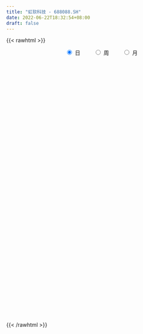 ```yaml
---
title: "虹软科技 - 688088.SH"
date: 2022-06-22T18:32:54+08:00
draft: false
---
```

{{< rawhtml >}}
    <div style="text-align: center">
        <label style="padding: 1rem;"><input style="margin-right: .5rem" type="radio" name="period" value="D" checked onclick="period_change(this)">日</label>
        <label style="padding: 1rem;"><input style="margin-right: .5rem" type="radio" name="period" value="W" onclick="period_change(this)">周</label>
        <label style="padding: 1rem;"><input style="margin-right: .5rem" type="radio" name="period" value="M" onclick="period_change(this)">月</label>
    </div>
    <div id="chart" style="height: 700px;"></div> 
    <script type="text/javascript">
        const D_v = [23830.86,19420.39,23098.88,18446.28,20359.81,17700.03,21626.68,20288.13,20056.2,12070.01,14754.86,11175.38,12552.7,11021.64,10928.5,25567.01,18460.53,55569.25,29430.66,26527.83,43667.29,29763.33,26930.62,40331.14,37119.37,23942.95,36244.65,25529.95,35844.1,48380.28,37292.24,27417.79,20591.87,27270.76,21631.38,59179.91,89916.15,55336.97,41653.37,31636.21,54086.98,32577.25,31715.4,50954.17,32505.05,27446.81,26135.9,28406.86,20149.96,22964.82,16704.75,14693.83,22615.36,32778.18,26488.69,74179.46,41764.34,28373.54,36900.99,53055.22,29963.39,31469.32,28502.5,27679.06,25522.28,27503.28,26326.81,17947.74,27887.45,21446.51,27165.35,23399.19,18947.42,26814.59,19984.25,16401.37,46132.1,41643.41,29497.34,31413.21,55129.15,46415.79,30227.81,27338.96,38741.81,37190.49,38199.73,40056.08,33534.11,27903.71,22446.5,22278.35,56446.94,24213.4,16495.57,13300.28,13652.64,22825.51,20444.23,15972.22,34028.98,26423.8,15378.01,22607.24,15421.64,15872.92,16007.12,37484.54,20689.94,18156.95,13244.7,13541.81,24504.73,13456.52,18721.56,15870.57,15911.17,19429.73,14057.13,20284.35,16296.99,12794.49,26520.12,15291.03,19649.97,12679.91,13539.56,19287.94,18861.66,31535.52,44004.74,63341.04,41995.94,25711.05,25318.29,20146.16,26333.0,30297.74,24796.33,21147.68,29543.15,12757.26,17882.94,18249.88,16501.58,20561.31,31223.1,32566.96,29018.22,28151.1,17906.73,20369.5,16097.6,20547.72,37768.99,23129.88,20695.65,22710.48,19534.5,20525.35,24920.01,26169.4,21045.01,14281.2,14764.39,16588.78,13538.32,14543.48,46337.65,22286.45,21077.52,14117.44,20364.77,18773.49,18223.04,20243.2,43587.94,27804.44,25516.9,24061.54,21286.13,33014.11,21702.2,33606.94,29270.36,20364.63,23951.68,29194.15,19587.19,19141.07,19716.63,18685.77,18072.48,14461.48,17666.3,16988.34,32281.76,20620.16,17294.46,12176.42,18499.83,16478.19,14350.98,12567.0,13769.33,39248.36,20591.94,18595.56,17024.48,15048.33,18813.3,23940.37,13482.87,15120.71,18933.11,37448.14,30784.87,18059.54,16292.47,16442.0,51086.34,35456.2,19345.07,22809.88,26013.09,13452.86,15883.44,17745.62,14709.56,16243.43,15716.59,16318.61,17060.6,9894.65,16208.46,16133.6,24844.9,25360.29,32611.33,82791.04,50233.13,37244.4,37605.29,54397.87,37696.62,32086.52,30687.17,32038.27,41162.94,39971.12,49200.39,46873.36,37663.31,34436.38,56406.04,52008.09,50373.51,39929.75,38173.8,34258.65,46739.83,134174.77,89916.7,81154.55,55022.76,46812.92,36731.86,48287.91,33592.97,58551.44,33577.44,39779.32,38161.05,28226.29,27847.73,30229.37,33016.4,25828.75,40292.47,53394.66,46316.75,36306.09,45904.77,58023.15,66925.79,57406.46,86965.23,51439.57,40888.63,41178.1,66165.51,27943.67,28350.99,24001.83,37390.38,31556.79,22200.73,27169.8,16746.39,17047.58,19941.38,24072.28,82560.63,26715.02,32936.93,20532.45,26657.18,18532.06,19813.06,16862.97,18415.67,20232.5,18380.73,26406.14,16707.52,21394.69,16857.79,17198.83,14846.36,18044.92,19242.11,13080.36,11354.66,14163.91,15815.95,13398.79,23926.3,15380.65,11419.59,16324.6,14149.75,25921.73,11867.52,17062.05,14489.15,16763.37,14876.89,28044.05,21275.14,23602.89,18356.37,17396.31,14773.11,28140.86,16853.19,26149.19,40958.44,21531.57,42497.9,24188.19,25924.03,56442.02,87935.68,52681.07,79025.76,35762.31,34165.44,37591.14,27654.57,52493.3,108894.49,93633.01,55091.37,51769.11,37380.66,61761.47,47207.0,43319.02,31321.27,37277.33,23832.56,35628.11,38245.44,50582.21,45530.78,37403.09,42566.51,25279.55,40781.03,28188.69,22760.33,34042.2,27438.31,18143.96,16268.3,23089.82,22294.63,24321.49,22736.29,115550.39,87008.89,45734.6,48874.95,30325.42,42832.39,28175.45,41842.35,31130.31,36291.63,43310.34,40866.42,29780.58,25262.35,17324.28,27502.72,23710.62,27566.24,16721.71,14243.61,16063.73,21207.84,17731.8,21474.87,15494.29,10438.61,18540.17,14519.49,12521.1,19286.47,20903.82,21497.13,33802.47,19586.01,24808.08,33148.9,24130.58,39778.08,21232.05,24084.04,28359.73,28373.14,22723.24,22766.57,16285.32,25004.94,24166.75,25109.95,17771.61,14163.42,14609.67,29214.1,14745.45,13142.17,14291.45,12079.8,11693.4,16687.04,13551.6,15637.35,30286.73,18982.9,21994.7,17371.61,10856.99,9232.84,12084.54,12350.86,8821.03,11421.94,15590.08,15593.52,20533.23,19568.23,20377.39,23128.57,28096.3,38053.21,25049.66,23383.61,28082.52,46651.83,25800.56,22479.64,19800.1,18318.91,22038.18,39426.82,23017.18,19797.12,27080.58,16729.31,18938.17,23081.2,23561.48,47522.96,51008.5,92469.55,108830.29,80409.76,59379.17,63777.56,77241.01,47789.67,48259.0,49547.15,55492.1,42217.31,37146.8,57117.65,55817.31]
const D_histogram = [0.0,-0.0363760684,0.0072697592,-0.0799222535,-0.3388181238,-0.5729279832,-0.5137190785,-0.344710574,-0.274500007,-0.3203231172,-0.4555251597,-0.4299386763,-0.4756039441,-0.4392824915,-0.3480089315,0.0251576123,0.3211790448,1.054204289,1.4012745778,1.5609910114,1.9161791735,1.8724823632,1.6074275517,1.8590573731,1.8567880055,1.8189018412,1.994572055,1.7038559826,1.4276501895,0.6599467551,-0.3311290308,-1.3182424793,-1.9858311539,-2.1187880712,-2.1984104463,-2.4396357293,-2.9522068411,-3.3970372361,-3.6266725692,-3.4535114868,-2.7929661975,-2.2585267053,-1.7245263604,-0.981291251,-0.582702423,-0.2212248613,-0.0310028147,-0.013542867,0.0683327772,-0.0193577462,-0.009576945,0.0116664951,0.0651195308,0.3291779213,0.4489946062,0.7691275364,0.7840178057,0.7645645405,0.5639566053,0.592163466,0.5503604067,0.58495252,0.615779622,0.6450564538,0.6039862818,0.4698225524,0.3190097401,0.2434361009,-0.0094012872,-0.2062680081,-0.497662054,-0.733615164,-0.6795470907,-0.4475375775,-0.1789577743,0.0414361647,0.4714218771,0.8776962377,1.1347680267,1.2503512088,1.5006395045,1.4142135803,1.2233481625,0.8612820511,0.9226599232,1.0054457601,1.0369442357,0.9193249142,0.8399472456,0.5570418135,0.3005287418,0.047792698,-0.5512822198,-0.8089171036,-1.025456765,-1.1163963007,-1.1934143774,-0.9569208156,-0.6681576937,-0.4444869139,-0.0987428238,-0.0747382457,0.0381649469,0.2594947621,0.3240775474,0.3698912962,0.317733324,0.4914435609,0.5412266834,0.4265284497,0.3509849921,0.3273938489,0.2538929368,0.1855690996,-0.0665277866,-0.300465886,-0.4883761597,-0.5158580243,-0.5135603938,-0.4047554676,-0.424789861,-0.364653843,-0.1315072528,0.0883904326,0.2467736201,0.2830688898,0.3187897152,0.3885656041,0.417069086,0.4389570439,0.526664605,0.6434467013,0.6528010193,0.4205357604,0.2573672116,0.2858729755,0.3200515153,0.4299311501,0.2435615277,0.1602446553,-0.1818629872,-0.3863914228,-0.540948742,-0.4972204222,-0.4312014591,-0.338372941,-0.3349439793,-0.2644353598,-0.3840814001,-0.6087453119,-0.6627058605,-0.7852995182,-0.8278228656,-0.7566933466,-0.4478538498,-0.3191743775,-0.2800777205,-0.1957945554,-0.1771442759,-0.1414930976,-0.2077752227,-0.3773949986,-0.483332049,-0.4769668002,-0.5456016691,-0.6110931278,-0.529389522,-0.4312554905,-0.7366940177,-0.8415186954,-0.91465951,-0.7680169387,-0.5942161476,-0.4609274741,-0.3053608391,-0.0973411723,0.2024334177,0.2633826057,0.3374094018,0.265011848,0.2431520394,0.4922381076,0.6665866225,0.8057683461,0.9322826839,0.9368012528,0.8720558564,0.5681070362,0.2373588412,0.062325795,-0.1132882194,-0.2447024747,-0.3818098033,-0.3893452044,-0.4439348744,-0.3939557163,-0.1416725974,0.0630498379,0.2270865665,0.3220440913,0.331616207,0.2921563857,0.2080507225,0.1560562228,0.1827178763,0.2364439315,0.2629348124,0.2384584043,0.1521438071,0.1339946571,0.0143501993,-0.1792628904,-0.234457769,-0.1930852446,-0.1241855338,0.0696816263,0.106277954,0.1046806124,0.13514891,0.1538157968,-0.039821686,-0.2784283263,-0.4242261626,-0.5198359704,-0.5171652783,-0.5348185135,-0.5234990697,-0.457682444,-0.3537333395,-0.2241447236,-0.1115715558,0.0044731574,0.0763951888,0.1460737117,0.1561154378,0.1330011655,0.1117119134,0.1996416274,0.3126726306,0.5515850443,0.7471261014,0.8639624441,0.9578358357,1.0825428788,1.1135483818,0.9859337173,0.9337347965,0.8668718755,0.7757545389,0.5716115157,0.4917342798,0.323055981,0.2708363776,0.1622665878,0.251528222,0.2297906445,0.2175924183,0.1311065303,0.0380313817,-0.0888428544,-0.2000539537,0.2804734582,0.5833951417,0.8043745594,0.7812490783,0.631358446,0.5513839606,0.30948348,0.1522885924,0.2047740053,0.1180688636,0.0747568772,0.0326632076,-0.1207682891,-0.3088623723,-0.5279016063,-0.5487963674,-0.5210094057,-0.5114802602,-0.3295718318,-0.3630252704,-0.4420902398,-0.452055691,-0.3042009061,-0.1053282164,0.0515186732,-0.0649930519,-0.172362569,-0.2086301634,-0.3211238236,-0.5481558088,-0.6621579318,-0.6691118065,-0.697701421,-0.7291048609,-0.7423713617,-0.6812557335,-0.7123778677,-0.6761659795,-0.5827913592,-0.4546020918,-0.2745375494,-0.3477408049,-0.3682881715,-0.4394309864,-0.4660792885,-0.42728034,-0.3593693722,-0.2427672992,-0.198846768,-0.0919262354,0.0305789224,0.1467879535,0.2928293937,0.3458614435,0.3804247048,0.3496790282,0.3081698498,0.2173537272,0.1943484478,0.2018451738,0.2448376983,0.2549360436,0.2771298936,0.26490477,0.1839185191,0.2117173512,0.176210901,0.172685043,0.160277299,0.1215278619,0.0444097493,0.0033438784,-0.0742449836,-0.1507057175,-0.182540724,-0.207932834,-0.1853619857,-0.1456149642,-0.0955776155,-0.0561737514,-0.0151615076,0.0145326377,0.0278849596,0.0544817492,0.0942432583,0.2107946019,0.2731595728,0.3531910819,0.3397397015,0.3518651812,0.4481453854,0.6842773483,0.8109709548,0.9441820043,0.9440694314,0.923340388,0.812090315,0.7272183119,0.6750729345,0.8169425834,0.9409300392,0.8721192165,0.7810884579,0.6612534523,0.4464527118,0.2257679533,-0.059026488,-0.2540679133,-0.4305518454,-0.5730460501,-0.5405941858,-0.5993460358,-0.5410617215,-0.4437905862,-0.3867976727,-0.4439484635,-0.4505718515,-0.6073081843,-0.754719881,-0.8051527428,-0.6875758311,-0.5452331197,-0.4503845492,-0.3860591043,-0.3484625155,-0.3568754869,-0.2767237977,-0.1733504182,0.2994855881,0.3747090784,0.3484435858,0.2234115803,0.1822805059,0.0250844519,-0.0607439543,-0.2331344109,-0.3723543808,-0.331389057,-0.2580131525,-0.1650286392,-0.1995455454,-0.248534146,-0.2128377187,-0.3181778669,-0.3371910793,-0.4439207537,-0.4803218213,-0.4664484429,-0.413070031,-0.2921149793,-0.1989349138,-0.2150251112,-0.2344525681,-0.1854958936,-0.1321970457,-0.0793074942,-0.0260753985,0.0680363255,0.0741920193,0.1606584111,0.1087682366,0.1066482046,0.0264629913,-0.0666000064,-0.1480261763,-0.2615869199,-0.3344947263,-0.4277536847,-0.4896140268,-0.5140338644,-0.4953042344,-0.4110916954,-0.3709999467,-0.3942798848,-0.3256110946,-0.2053591038,-0.1026457034,-0.0084174879,0.0883354973,0.1935230295,0.2112499671,0.2046563737,0.2407724103,0.2303783776,0.2578610748,0.2432381028,0.2464704726,0.2531430796,0.1525551786,0.081561185,-0.0107442042,0.0026897443,-0.0229722678,0.0022872229,-0.0139799923,0.0314012981,0.0472399515,0.0608546639,0.0537159249,0.0268011765,-0.1107145167,-0.2303195189,-0.2380916446,-0.261611026,-0.1680886718,-0.126341698,-0.0493857632,0.003597211,0.0821647556,0.1826731288,0.2542341793,0.3033208091,0.341438142,0.3565020426,0.391890352,0.4334402362,0.4629225318,0.473306019,0.3833036405,0.3484594114,0.3122053793,0.2558349746,0.2256040157,0.2715395654,0.3226209446,0.5056171054,0.6699284482,0.6451858554,0.5700593571,0.4002599839,0.3258910037,0.2538649379,0.1609774157,0.1169526515,0.124102532,0.113530424,0.1125676179,0.1346524128,0.0695246438]
const D_fast = [0.0,-0.0454700855,-0.0000068181,-0.1071793942,-0.4507797955,-0.8281216507,-0.8973425156,-0.8145116545,-0.8129260893,-0.9388299787,-1.1879133112,-1.2698114969,-1.4343777507,-1.507876921,-1.5036055938,-1.1241496469,-0.7478334533,0.2487428632,0.9461317964,1.4960959829,2.3303289383,2.7547527189,2.8915547952,3.6079489599,4.0698765937,4.4867158897,5.1610291172,5.2962770406,5.3769837948,4.7742670491,3.7004090056,2.3837349373,1.2196884742,0.557034539,-0.0721904477,-0.9233246629,-2.1739474849,-3.468037189,-4.6043406644,-5.2945574538,-5.3322537138,-5.362445898,-5.2595771431,-4.7616648464,-4.5087516243,-4.2025802778,-4.0201089349,-4.006034704,-3.9070758654,-3.9996058254,-3.9922192604,-3.9680591966,-3.8983262782,-3.5519734073,-3.3199080709,-2.8074932566,-2.5965985359,-2.424910666,-2.4845294498,-2.3082817226,-2.2124946802,-2.031664437,-1.8468924295,-1.6563514842,-1.5464250857,-1.563133177,-1.6341935543,-1.6489081683,-1.9040958782,-2.1525296011,-2.5683391606,-2.9876960615,-3.1035147609,-2.9833896421,-2.7595492824,-2.5287963023,-1.9809551207,-1.3552567006,-0.8144929049,-0.3863219207,0.2391262512,0.5062537221,0.6212253449,0.4744797462,0.7665225992,1.1006698761,1.3914044106,1.5036163176,1.6342254605,1.4905804817,1.3091995955,1.0684117262,0.3315162534,-0.1283479062,-0.6012517589,-0.9712903698,-1.3466620408,-1.3493986829,-1.2276749844,-1.1151259331,-0.7940675489,-0.7887475323,-0.6663031029,-0.3800995973,-0.234497425,-0.0962108522,-0.0689354934,0.2276356337,0.412725427,0.4046593058,0.4168620962,0.4751194152,0.4650917373,0.4431601751,0.1744313422,-0.1346232287,-0.4446275424,-0.601073913,-0.727166381,-0.7195503217,-0.8457821803,-0.8768096231,-0.6765398461,-0.4345445525,-0.21446796,-0.1074054678,0.0080127864,0.1749300763,0.3077008297,0.4393280486,0.6587017609,0.9363455325,1.1089001054,0.9817687866,0.8829420407,0.9829160484,1.097107467,1.3144698894,1.1889906489,1.1457349403,0.758161551,0.4570352597,0.167240755,0.0866639692,0.0448825676,0.0531178505,-0.0271891826,-0.0227894031,-0.2384557934,-0.6153060332,-0.8349430469,-1.1538615842,-1.403340648,-1.5213844656,-1.3245084313,-1.2756225534,-1.3065453265,-1.2712108003,-1.2968465897,-1.2965686858,-1.4147946165,-1.6787631421,-1.9055332047,-2.018409656,-2.2234449422,-2.4417096828,-2.4923534576,-2.5020332987,-2.9916453303,-3.3068496818,-3.6086553739,-3.6540170373,-3.6287702831,-3.6107134781,-3.5314870529,-3.3478026792,-2.9974197348,-2.8706248953,-2.7122457488,-2.7183903406,-2.6794621394,-2.3073165442,-1.9663213738,-1.6256975636,-1.2661125549,-1.0273936728,-0.8741251051,-1.0360471662,-1.307455651,-1.4669072484,-1.6708433176,-1.8634331916,-2.0959929711,-2.2008646732,-2.3664380618,-2.4149478328,-2.1980828633,-1.9775979685,-1.7567895983,-1.5813210507,-1.4888448832,-1.455265608,-1.4873585906,-1.5003390346,-1.427997912,-1.315160874,-1.22293629,-1.187798097,-1.2360767424,-1.2207272282,-1.3367841361,-1.5752129485,-1.6890222693,-1.695921056,-1.6580677287,-1.446780162,-1.3836143458,-1.3590415343,-1.2947860092,-1.2376651732,-1.4412580775,-1.7494717994,-2.0013261763,-2.2268949768,-2.3535156042,-2.5048734678,-2.6244287914,-2.6730327768,-2.6575170071,-2.5839645721,-2.4992842932,-2.3821212907,-2.291100462,-2.1849035113,-2.1358329258,-2.1256969066,-2.1190581805,-1.9812180596,-1.7900188987,-1.4132102239,-1.0308876415,-0.6980606877,-0.3647283373,0.0306144255,0.340007024,0.4588757889,0.6401105672,0.789965615,0.8927869132,0.8315467689,0.874603103,0.7866887994,0.8021782904,0.7341751475,0.8863188373,0.9220289209,0.9642287993,0.9105195439,0.8269522407,0.677867291,0.5166427032,1.0672884797,1.5160589487,1.9381320061,2.1103187947,2.1182677738,2.1761392785,2.011609668,1.8924869284,1.9961658427,1.9389779169,1.9143551498,1.8804272822,1.6968037131,1.4314940369,1.0804794013,0.9223855483,0.8199201587,0.701579239,0.8010947096,0.6768849533,0.487297424,0.36431805,0.4361226084,0.608663244,0.7783898019,0.6456298138,0.4951696544,0.4067445192,0.2139699031,-0.1501010344,-0.4296426402,-0.6038744666,-0.8068894364,-1.0205690914,-1.2194284327,-1.3286267379,-1.537843339,-1.6706729456,-1.7229961651,-1.7084574207,-1.5970272657,-1.7571657224,-1.8697851319,-2.0507856933,-2.1939538176,-2.2619749541,-2.2839063294,-2.2279960812,-2.2337872419,-2.1498482682,-2.0196983798,-1.8667923603,-1.6475435717,-1.508046161,-1.3783767235,-1.3217026431,-1.2861693591,-1.3226470499,-1.2970652173,-1.2391071978,-1.1349052487,-1.0610728926,-0.9695965692,-0.9155955002,-0.9506021214,-0.8698739514,-0.8613276764,-0.8216822737,-0.7940206929,-0.8023881645,-0.8684038398,-0.9086337411,-1.004783849,-1.1189210122,-1.1963911998,-1.2737665182,-1.2975361664,-1.294192886,-1.2680499411,-1.2426895149,-1.205467648,-1.1721403432,-1.1518167814,-1.1115995546,-1.0482772309,-0.8790272368,-0.7483723727,-0.5800430931,-0.5085595482,-0.4084677731,-0.2001512226,0.2070500773,0.5364864226,0.9057429731,1.1416477581,1.3517538117,1.4435263174,1.5404588923,1.6570817485,2.0031870433,2.3624070088,2.5116259903,2.6158673462,2.6613457037,2.558158141,2.393915371,2.0943643076,1.835805904,1.5516840105,1.2659282933,1.1632316112,0.9546432522,0.8776621361,0.8639856248,0.8242791202,0.6561412136,0.5368748626,0.2283114838,-0.1077801832,-0.3595012307,-0.4138182767,-0.4077838452,-0.4255314121,-0.4577207432,-0.5072397833,-0.6048716264,-0.5939008866,-0.5338651117,0.0138422916,0.1827430515,0.2435884554,0.174409345,0.178848397,0.0279234561,-0.0730909388,-0.3037649981,-0.5360735631,-0.5779555037,-0.5690828873,-0.5173555338,-0.6017588263,-0.7128809634,-0.7303939658,-0.9152785807,-1.0185895629,-1.2362994257,-1.3927809487,-1.495519681,-1.5454087769,-1.4974824699,-1.4540361329,-1.5238826081,-1.6019232071,-1.5993405059,-1.5790909195,-1.5460282416,-1.4993149954,-1.3881941901,-1.3634904915,-1.2368594969,-1.2615576123,-1.2370155932,-1.3105850586,-1.4202980579,-1.5387307718,-1.7176882454,-1.8742197333,-2.074417113,-2.2586809618,-2.4116092655,-2.5167056941,-2.5352660789,-2.5879243169,-2.7097742262,-2.7225082096,-2.6535959947,-2.5765440202,-2.4844201767,-2.3655833172,-2.2120150277,-2.1414755982,-2.0969050982,-2.000595959,-1.9533953973,-1.8614474314,-1.8152608777,-1.7504108897,-1.6804525129,-1.7429016193,-1.7935053166,-1.8884967568,-1.8743903723,-1.9057954513,-1.8799641549,-1.8997263681,-1.8464947533,-1.8188461119,-1.7900177335,-1.7837274914,-1.8039419457,-1.969136268,-2.14632115,-2.2136161868,-2.3025383247,-2.2510381384,-2.2408765892,-2.1762670952,-2.1223848182,-2.0232760847,-1.8770994293,-1.741979834,-1.6170630019,-1.4935861335,-1.3893967223,-1.2560358249,-1.1061258816,-0.9609129531,-0.8322029611,-0.8263794294,-0.7741088057,-0.732311493,-0.7247231541,-0.698553109,-0.5847326679,-0.4529960526,-0.1435956155,0.1881978394,0.3247517104,0.3921400514,0.3224056741,0.3295094449,0.3209496136,0.2683064452,0.2535198439,0.2916953575,0.3095058555,0.3366849538,0.3924328519,0.3446862439]
const D_slow = [0.0,-0.0090940171,-0.0072765773,-0.0272571407,-0.1119616716,-0.2551936675,-0.3836234371,-0.4698010806,-0.5384260823,-0.6185068616,-0.7323881515,-0.8398728206,-0.9587738066,-1.0685944295,-1.1555966623,-1.1493072593,-1.0690124981,-0.8054614258,-0.4551427814,-0.0648950285,0.4141497649,0.8822703557,1.2841272436,1.7488915868,2.2130885882,2.6678140485,3.1664570623,3.5924210579,3.9493336053,4.1143202941,4.0315380364,3.7019774166,3.2055196281,2.6758226103,2.1262199987,1.5163110664,0.7782593561,-0.0709999529,-0.9776680952,-1.8410459669,-2.5392875163,-3.1039191926,-3.5350507827,-3.7803735955,-3.9260492012,-3.9813554165,-3.9891061202,-3.992491837,-3.9754086427,-3.9802480792,-3.9826423154,-3.9797256917,-3.963445809,-3.8811513286,-3.7689026771,-3.576620793,-3.3806163416,-3.1894752064,-3.0484860551,-2.9004451886,-2.7628550869,-2.6166169569,-2.4626720514,-2.301407938,-2.1504113675,-2.0329557294,-1.9532032944,-1.8923442692,-1.894694591,-1.946261593,-2.0706771065,-2.2540808975,-2.4239676702,-2.5358520646,-2.5805915081,-2.570232467,-2.4523769977,-2.2329529383,-1.9492609316,-1.6366731294,-1.2615132533,-0.9079598582,-0.6021228176,-0.3868023048,-0.156137324,0.095224116,0.3544601749,0.5842914035,0.7942782149,0.9335386682,1.0086708537,1.0206190282,0.8827984732,0.6805691973,0.4242050061,0.1451059309,-0.1532476634,-0.3924778673,-0.5595172908,-0.6706390192,-0.6953247252,-0.7140092866,-0.7044680499,-0.6395943593,-0.5585749725,-0.4661021484,-0.3866688174,-0.2638079272,-0.1285012564,-0.0218691439,0.0658771041,0.1477255663,0.2111988005,0.2575910754,0.2409591288,0.1658426573,0.0437486174,-0.0852158887,-0.2136059872,-0.3147948541,-0.4209923193,-0.5121557801,-0.5450325933,-0.5229349851,-0.4612415801,-0.3904743577,-0.3107769289,-0.2136355278,-0.1093682563,0.0003710047,0.1320371559,0.2928988312,0.4560990861,0.5612330262,0.6255748291,0.6970430729,0.7770559518,0.8845387393,0.9454291212,0.985490285,0.9400245382,0.8434266825,0.708189497,0.5838843915,0.4760840267,0.3914907914,0.3077547966,0.2416459567,0.1456256067,-0.0065607213,-0.1722371864,-0.368562066,-0.5755177824,-0.764691119,-0.8766545815,-0.9564481759,-1.026467606,-1.0754162448,-1.1197023138,-1.1550755882,-1.2070193939,-1.3013681435,-1.4222011558,-1.5414428558,-1.6778432731,-1.830616555,-1.9629639355,-2.0707778082,-2.2549513126,-2.4653309864,-2.6939958639,-2.8860000986,-3.0345541355,-3.149786004,-3.2261262138,-3.2504615069,-3.1998531525,-3.134007501,-3.0496551506,-2.9834021886,-2.9226141787,-2.7995546518,-2.6329079962,-2.4314659097,-2.1983952387,-1.9641949255,-1.7461809614,-1.6041542024,-1.5448144921,-1.5292330434,-1.5575550982,-1.6187307169,-1.7141831677,-1.8115194688,-1.9225031874,-2.0209921165,-2.0564102659,-2.0406478064,-1.9838761648,-1.903365142,-1.8204610902,-1.7474219938,-1.6954093131,-1.6563952574,-1.6107157884,-1.5516048055,-1.4858711024,-1.4262565013,-1.3882205495,-1.3547218853,-1.3511343354,-1.395950058,-1.4545645003,-1.5028358114,-1.5338821949,-1.5164617883,-1.4898922998,-1.4637221467,-1.4299349192,-1.39148097,-1.4014363915,-1.4710434731,-1.5771000137,-1.7070590063,-1.8363503259,-1.9700549543,-2.1009297217,-2.2153503327,-2.3037836676,-2.3598198485,-2.3877127375,-2.3865944481,-2.3674956509,-2.330977223,-2.2919483635,-2.2586980721,-2.2307700938,-2.180859687,-2.1026915293,-1.9647952682,-1.7780137429,-1.5620231319,-1.3225641729,-1.0519284532,-0.7735413578,-0.5270579285,-0.2936242293,-0.0769062605,0.1170323743,0.2599352532,0.3828688232,0.4636328184,0.5313419128,0.5719085597,0.6347906153,0.6922382764,0.746636381,0.7794130135,0.788920859,0.7667101454,0.716696657,0.7868150215,0.9326638069,1.1337574468,1.3290697164,1.4869093278,1.624755318,1.702126188,1.7401983361,1.7913918374,1.8209090533,1.8395982726,1.8477640745,1.8175720022,1.7403564092,1.6083810076,1.4711819157,1.3409295643,1.2130594993,1.1306665413,1.0399102237,0.9293876638,0.816373741,0.7403235145,0.7139914604,0.7268711287,0.7106228657,0.6675322235,0.6153746826,0.5350937267,0.3980547745,0.2325152916,0.0652373399,-0.1091880153,-0.2914642306,-0.477057071,-0.6473710044,-0.8254654713,-0.9945069661,-1.1402048059,-1.2538553289,-1.3224897163,-1.4094249175,-1.5014969604,-1.611354707,-1.7278745291,-1.8346946141,-1.9245369571,-1.9852287819,-2.0349404739,-2.0579220328,-2.0502773022,-2.0135803138,-1.9403729654,-1.8539076045,-1.7588014283,-1.6713816713,-1.5943392088,-1.540000777,-1.4914136651,-1.4409523716,-1.379742947,-1.3160089362,-1.2467264628,-1.1805002703,-1.1345206405,-1.0815913027,-1.0375385774,-0.9943673167,-0.9542979919,-0.9239160264,-0.9128135891,-0.9119776195,-0.9305388654,-0.9682152948,-1.0138504758,-1.0658336843,-1.1121741807,-1.1485779217,-1.1724723256,-1.1865157635,-1.1903061404,-1.1866729809,-1.179701741,-1.1660813037,-1.1425204892,-1.0898218387,-1.0215319455,-0.933234175,-0.8482992496,-0.7603329543,-0.648296608,-0.4772272709,-0.2744845322,-0.0384390312,0.1975783267,0.4284134237,0.6314360024,0.8132405804,0.982008814,1.1862444599,1.4214769697,1.6395067738,1.8347788883,2.0000922514,2.1117054293,2.1681474176,2.1533907956,2.0898738173,1.9822358559,1.8389743434,1.703825797,1.553989288,1.4187238576,1.3077762111,1.2110767929,1.100089677,0.9874467142,0.8356196681,0.6469396978,0.4456515121,0.2737575544,0.1374492744,0.0248531371,-0.0716616389,-0.1587772678,-0.2479961395,-0.3171770889,-0.3605146935,-0.2856432965,-0.1919660269,-0.1048551304,-0.0490022353,-0.0034321089,0.0028390041,-0.0123469845,-0.0706305872,-0.1637191824,-0.2465664466,-0.3110697348,-0.3523268946,-0.4022132809,-0.4643468174,-0.5175562471,-0.5971007138,-0.6813984836,-0.792378672,-0.9124591274,-1.0290712381,-1.1323387459,-1.2053674907,-1.2551012191,-1.3088574969,-1.367470639,-1.4138446124,-1.4468938738,-1.4667207473,-1.473239597,-1.4562305156,-1.4376825108,-1.397517908,-1.3703258488,-1.3436637977,-1.3370480499,-1.3536980515,-1.3907045956,-1.4561013255,-1.5397250071,-1.6466634283,-1.769066935,-1.8975754011,-2.0214014597,-2.1241743835,-2.2169243702,-2.3154943414,-2.396897115,-2.448236891,-2.4738983168,-2.4760026888,-2.4539188145,-2.4055380571,-2.3527255653,-2.3015614719,-2.2413683693,-2.1837737749,-2.1193085062,-2.0584989805,-1.9968813624,-1.9335955925,-1.8954567978,-1.8750665016,-1.8777525526,-1.8770801166,-1.8828231835,-1.8822513778,-1.8857463759,-1.8778960513,-1.8660860635,-1.8508723975,-1.8374434163,-1.8307431221,-1.8584217513,-1.916001631,-1.9755245422,-2.0409272987,-2.0829494666,-2.1145348912,-2.126881332,-2.1259820292,-2.1054408403,-2.0597725581,-1.9962140133,-1.920383811,-1.8350242755,-1.7458987649,-1.6479261769,-1.5395661178,-1.4238354849,-1.3055089801,-1.20968307,-1.1225682171,-1.0445168723,-0.9805581287,-0.9241571247,-0.8562722334,-0.7756169972,-0.6492127209,-0.4817306088,-0.320434145,-0.1779193057,-0.0778543097,0.0036184412,0.0670846757,0.1073290296,0.1365671925,0.1675928255,0.1959754315,0.2241173359,0.2577804391,0.2751616001]
const D_data = [['2020-06-01', 79.98, 81.5, 79.36, 83.48],['2020-06-02', 81.1, 80.93, 79.2, 82.39],['2020-06-03', 81.7, 81.94, 81.12, 84.5],['2020-06-04', 81.3, 80.15, 79.27, 82.88],['2020-06-05', 80.88, 76.88, 76.76, 80.88],['2020-06-08', 77.04, 75.46, 75.0, 78.96],['2020-06-09', 75.47, 78.18, 74.02, 78.88],['2020-06-10', 77.9, 79.77, 76.37, 80.66],['2020-06-11', 79.6, 78.86, 78.6, 82.45],['2020-06-12', 76.54, 77.15, 76.0, 78.35],['2020-06-15', 76.79, 75.13, 74.5, 78.18],['2020-06-16', 75.77, 76.38, 74.8, 77.0],['2020-06-17', 76.5, 74.94, 74.3, 77.19],['2020-06-18', 74.94, 75.43, 74.01, 75.6],['2020-06-19', 75.5, 75.99, 75.5, 76.81],['2020-06-22', 77.25, 80.49, 77.25, 82.4],['2020-06-23', 79.3, 81.32, 79.29, 81.47],['2020-06-24', 81.59, 90.01, 81.33, 93.19],['2020-06-29', 88.99, 89.0, 85.55, 89.98],['2020-06-30', 90.0, 89.18, 88.02, 91.43],['2020-07-01', 89.38, 94.45, 86.9, 95.0],['2020-07-02', 93.0, 91.91, 90.5, 94.48],['2020-07-03', 92.1, 89.85, 87.3, 92.88],['2020-07-06', 89.85, 97.9, 88.06, 100.0],['2020-07-07', 97.8, 97.17, 96.5, 104.5],['2020-07-08', 97.98, 98.44, 95.5, 99.29],['2020-07-09', 99.0, 103.44, 97.51, 108.44],['2020-07-10', 102.22, 99.25, 98.89, 105.0],['2020-07-13', 99.0, 99.69, 96.18, 101.89],['2020-07-14', 101.0, 92.11, 88.0, 101.53],['2020-07-15', 90.15, 85.25, 84.42, 92.0],['2020-07-16', 85.48, 79.82, 78.65, 87.45],['2020-07-17', 80.0, 78.5, 76.88, 82.15],['2020-07-20', 79.0, 81.8, 74.02, 82.18],['2020-07-21', 81.25, 80.5, 80.18, 84.17],['2020-07-22', 79.22, 76.0, 75.93, 80.0],['2020-07-23', 75.32, 68.55, 68.17, 76.74],['2020-07-24', 67.18, 64.3, 64.01, 70.29],['2020-07-27', 65.37, 62.27, 61.96, 65.96],['2020-07-28', 63.49, 64.12, 62.87, 64.8],['2020-07-29', 64.45, 69.67, 64.12, 69.97],['2020-07-30', 70.01, 68.9, 68.0, 70.22],['2020-07-31', 68.55, 69.72, 68.14, 70.3],['2020-08-03', 70.0, 74.2, 70.0, 75.0],['2020-08-04', 74.99, 71.8, 71.39, 75.0],['2020-08-05', 74.0, 72.51, 72.01, 74.94],['2020-08-06', 71.5, 71.19, 70.54, 73.28],['2020-08-07', 70.63, 69.0, 67.64, 71.79],['2020-08-10', 69.14, 69.53, 67.65, 70.3],['2020-08-11', 69.27, 66.84, 66.3, 69.98],['2020-08-12', 66.48, 67.27, 65.25, 67.48],['2020-08-13', 67.45, 66.93, 66.4, 67.97],['2020-08-14', 66.61, 67.0, 65.01, 67.27],['2020-08-17', 67.0, 70.1, 67.0, 70.7],['2020-08-18', 69.59, 69.1, 67.94, 69.85],['2020-08-19', 69.1, 72.77, 68.9, 75.0],['2020-08-20', 72.0, 69.98, 69.25, 74.4],['2020-08-21', 70.3, 69.69, 69.31, 72.8],['2020-08-24', 69.5, 66.91, 65.84, 69.5],['2020-08-25', 67.8, 69.35, 67.8, 72.48],['2020-08-26', 69.56, 68.49, 67.08, 69.89],['2020-08-27', 68.48, 69.5, 67.13, 70.45],['2020-08-28', 68.58, 69.75, 68.52, 70.99],['2020-08-31', 70.77, 70.06, 69.66, 71.85],['2020-09-01', 69.6, 69.33, 68.85, 71.38],['2020-09-02', 69.43, 67.82, 67.39, 69.94],['2020-09-03', 67.7, 66.87, 65.88, 67.78],['2020-09-04', 65.9, 67.15, 65.35, 67.5],['2020-09-07', 67.14, 63.86, 63.17, 67.62],['2020-09-08', 63.85, 62.98, 61.51, 64.29],['2020-09-09', 62.03, 59.9, 59.3, 62.3],['2020-09-10', 60.99, 58.36, 57.55, 61.68],['2020-09-11', 57.21, 60.6, 57.21, 60.89],['2020-09-14', 62.0, 62.8, 62.0, 64.99],['2020-09-15', 63.5, 64.0, 62.31, 64.5],['2020-09-16', 63.97, 64.3, 63.0, 64.59],['2020-09-17', 64.3, 68.54, 63.9, 69.67],['2020-09-18', 68.49, 70.72, 68.39, 71.98],['2020-09-21', 70.5, 71.16, 69.58, 71.96],['2020-09-22', 70.8, 71.1, 68.72, 71.59],['2020-09-23', 71.9, 74.68, 71.2, 74.8],['2020-09-24', 73.83, 71.92, 71.6, 75.59],['2020-09-25', 72.7, 70.81, 69.76, 72.7],['2020-09-28', 70.75, 67.93, 67.82, 70.98],['2020-09-29', 68.0, 73.1, 68.0, 73.61],['2020-09-30', 73.0, 74.53, 72.52, 75.05],['2020-10-09', 76.17, 75.05, 74.45, 76.99],['2020-10-12', 75.0, 73.8, 73.23, 75.66],['2020-10-13', 74.08, 74.55, 73.4, 75.6],['2020-10-14', 74.0, 71.7, 71.01, 74.48],['2020-10-15', 71.7, 71.05, 70.29, 72.6],['2020-10-16', 71.08, 70.0, 68.43, 71.38],['2020-10-19', 67.5, 63.28, 63.0, 67.5],['2020-10-20', 63.73, 64.8, 62.0, 65.17],['2020-10-21', 65.02, 63.37, 63.18, 65.02],['2020-10-22', 63.5, 63.29, 62.51, 64.18],['2020-10-23', 63.5, 62.08, 62.03, 63.9],['2020-10-26', 61.75, 65.54, 60.91, 65.58],['2020-10-27', 65.61, 66.9, 64.1, 67.87],['2020-10-28', 66.96, 66.94, 66.36, 67.67],['2020-10-29', 66.96, 69.7, 66.9, 71.68],['2020-10-30', 69.57, 66.5, 66.42, 70.98],['2020-11-02', 67.1, 67.87, 65.58, 67.95],['2020-11-03', 68.42, 70.16, 67.8, 70.39],['2020-11-04', 70.3, 69.12, 68.5, 70.69],['2020-11-05', 70.5, 69.39, 68.25, 70.96],['2020-11-06', 69.39, 68.36, 68.1, 70.6],['2020-11-09', 68.6, 71.8, 68.6, 72.89],['2020-11-10', 71.7, 71.24, 70.01, 72.5],['2020-11-11', 71.24, 69.38, 69.25, 71.69],['2020-11-12', 69.38, 69.67, 69.0, 71.38],['2020-11-13', 69.33, 70.34, 69.1, 70.4],['2020-11-16', 73.88, 69.71, 68.42, 73.88],['2020-11-17', 69.7, 69.6, 68.0, 70.02],['2020-11-18', 69.7, 66.51, 66.48, 70.5],['2020-11-19', 66.0, 65.3, 64.53, 66.48],['2020-11-20', 65.27, 64.43, 64.18, 66.44],['2020-11-23', 64.3, 65.45, 62.5, 65.49],['2020-11-24', 64.94, 65.32, 64.09, 66.25],['2020-11-25', 65.38, 66.55, 64.82, 67.01],['2020-11-26', 66.2, 64.79, 63.58, 66.88],['2020-11-27', 64.6, 65.52, 63.91, 65.88],['2020-11-30', 65.45, 68.21, 65.45, 69.35],['2020-12-01', 68.21, 69.18, 67.79, 69.32],['2020-12-02', 69.16, 69.5, 68.51, 69.91],['2020-12-03', 69.46, 68.65, 68.61, 69.97],['2020-12-04', 68.65, 69.03, 67.8, 69.58],['2020-12-07', 69.5, 69.99, 68.83, 70.38],['2020-12-08', 69.99, 70.04, 68.5, 70.22],['2020-12-09', 70.17, 70.43, 69.67, 71.8],['2020-12-10', 70.5, 71.95, 68.5, 72.29],['2020-12-11', 71.65, 73.37, 70.85, 73.37],['2020-12-14', 72.9, 72.94, 71.55, 74.55],['2020-12-15', 72.0, 69.81, 69.0, 73.11],['2020-12-16', 69.68, 69.96, 67.1, 70.68],['2020-12-17', 70.01, 72.31, 69.7, 72.52],['2020-12-18', 72.28, 72.9, 71.74, 74.8],['2020-12-21', 73.14, 74.66, 71.58, 74.74],['2020-12-22', 74.8, 71.14, 71.13, 74.8],['2020-12-23', 71.6, 72.0, 69.58, 72.15],['2020-12-24', 71.25, 67.73, 67.17, 71.95],['2020-12-25', 67.32, 67.87, 67.22, 69.0],['2020-12-28', 67.97, 67.26, 65.6, 68.8],['2020-12-29', 67.98, 69.12, 67.5, 70.56],['2020-12-30', 68.68, 69.4, 68.6, 70.24],['2020-12-31', 69.93, 69.92, 69.0, 71.2],['2021-01-04', 69.92, 68.84, 67.6, 69.92],['2021-01-05', 68.76, 69.68, 67.3, 70.5],['2021-01-06', 70.05, 66.93, 66.3, 70.05],['2021-01-07', 66.16, 64.29, 63.5, 67.18],['2021-01-08', 64.69, 65.15, 62.8, 65.89],['2021-01-11', 64.96, 63.19, 63.01, 66.0],['2021-01-12', 63.0, 63.03, 61.81, 64.18],['2021-01-13', 63.0, 63.8, 61.6, 63.98],['2021-01-14', 63.7, 67.21, 63.36, 69.06],['2021-01-15', 66.8, 65.7, 64.85, 67.99],['2021-01-18', 64.19, 64.65, 62.75, 65.69],['2021-01-19', 64.45, 65.21, 64.1, 67.11],['2021-01-20', 65.0, 64.36, 63.26, 65.78],['2021-01-21', 64.99, 64.43, 63.42, 66.33],['2021-01-22', 65.38, 62.76, 62.44, 65.93],['2021-01-25', 62.23, 60.41, 60.4, 62.73],['2021-01-26', 60.48, 59.92, 59.26, 62.21],['2021-01-27', 59.92, 60.46, 59.36, 60.68],['2021-01-28', 59.43, 58.71, 58.28, 60.45],['2021-01-29', 58.25, 57.67, 57.3, 59.36],['2021-02-01', 58.67, 58.83, 57.7, 59.8],['2021-02-02', 59.25, 58.85, 58.38, 59.79],['2021-02-03', 58.6, 52.45, 52.32, 58.88],['2021-02-04', 52.3, 52.88, 52.0, 53.86],['2021-02-05', 52.36, 51.72, 51.56, 53.88],['2021-02-08', 52.25, 53.6, 51.8, 53.94],['2021-02-09', 53.2, 53.84, 52.8, 54.88],['2021-02-10', 54.1, 53.3, 52.91, 54.42],['2021-02-18', 53.32, 53.6, 53.2, 54.75],['2021-02-19', 54.4, 54.62, 53.1, 54.75],['2021-02-22', 55.79, 56.73, 54.23, 59.2],['2021-02-23', 56.1, 54.45, 53.73, 57.5],['2021-02-24', 54.5, 54.78, 54.5, 56.0],['2021-02-25', 55.32, 52.76, 52.68, 55.39],['2021-02-26', 51.0, 52.92, 50.0, 53.5],['2021-03-01', 53.28, 56.82, 53.28, 57.14],['2021-03-02', 56.9, 57.11, 55.8, 57.66],['2021-03-03', 57.25, 57.75, 57.25, 59.87],['2021-03-04', 58.17, 58.68, 56.6, 58.96],['2021-03-05', 58.38, 57.96, 57.57, 59.58],['2021-03-08', 58.29, 57.39, 56.66, 58.4],['2021-03-09', 57.43, 53.73, 53.21, 58.5],['2021-03-10', 54.25, 51.77, 51.69, 54.73],['2021-03-11', 52.41, 52.25, 51.02, 52.41],['2021-03-12', 52.57, 51.05, 50.66, 52.79],['2021-03-15', 51.07, 50.4, 50.11, 51.85],['2021-03-16', 50.79, 49.11, 49.1, 50.99],['2021-03-17', 49.26, 49.78, 48.68, 49.95],['2021-03-18', 49.5, 48.42, 48.21, 49.88],['2021-03-19', 48.4, 49.1, 48.0, 49.1],['2021-03-22', 50.7, 51.95, 50.41, 52.41],['2021-03-23', 51.94, 52.27, 51.66, 52.49],['2021-03-24', 52.07, 52.59, 51.84, 52.77],['2021-03-25', 52.59, 52.37, 51.95, 53.21],['2021-03-26', 52.21, 51.58, 51.41, 53.15],['2021-03-29', 51.78, 50.88, 50.51, 52.19],['2021-03-30', 51.0, 49.94, 49.6, 51.45],['2021-03-31', 49.96, 49.88, 49.61, 50.8],['2021-04-01', 50.3, 50.7, 49.86, 51.14],['2021-04-02', 51.0, 51.2, 50.35, 52.16],['2021-04-06', 51.0, 51.06, 50.74, 52.0],['2021-04-07', 51.06, 50.42, 49.3, 51.06],['2021-04-08', 50.37, 49.3, 49.22, 50.37],['2021-04-09', 49.15, 49.79, 49.03, 49.84],['2021-04-12', 49.64, 48.01, 47.71, 49.64],['2021-04-13', 47.79, 45.97, 45.7, 48.2],['2021-04-14', 45.88, 46.66, 45.66, 46.9],['2021-04-15', 46.08, 47.45, 46.08, 47.8],['2021-04-16', 47.42, 47.75, 46.74, 47.88],['2021-04-19', 48.47, 49.79, 48.03, 49.9],['2021-04-20', 49.74, 48.3, 48.18, 49.89],['2021-04-21', 47.95, 47.79, 47.06, 48.29],['2021-04-22', 47.8, 48.16, 47.62, 48.74],['2021-04-23', 48.0, 48.06, 47.04, 48.3],['2021-04-26', 46.0, 44.77, 44.77, 46.48],['2021-04-27', 44.8, 42.7, 42.02, 44.89],['2021-04-28', 42.5, 42.32, 41.93, 43.0],['2021-04-29', 42.01, 41.68, 41.59, 42.75],['2021-04-30', 41.8, 41.99, 40.6, 42.19],['2021-05-06', 42.07, 41.0, 40.92, 42.37],['2021-05-07', 41.0, 40.63, 40.3, 41.49],['2021-05-10', 40.93, 40.82, 39.7, 41.28],['2021-05-11', 40.72, 41.11, 40.09, 41.37],['2021-05-12', 40.78, 41.5, 40.51, 41.79],['2021-05-13', 41.19, 41.47, 41.11, 42.29],['2021-05-14', 41.5, 41.75, 40.9, 41.93],['2021-05-17', 41.91, 41.4, 41.12, 42.19],['2021-05-18', 41.4, 41.51, 41.09, 41.65],['2021-05-19', 41.49, 40.77, 40.68, 41.49],['2021-05-20', 40.7, 40.11, 40.0, 41.15],['2021-05-21', 40.11, 39.79, 39.01, 40.56],['2021-05-24', 39.62, 41.15, 39.47, 41.39],['2021-05-25', 41.05, 41.91, 41.05, 42.05],['2021-05-26', 42.79, 44.5, 42.45, 45.48],['2021-05-27', 44.8, 45.39, 44.2, 45.8],['2021-05-28', 45.31, 45.66, 45.03, 46.48],['2021-05-31', 45.75, 46.47, 45.4, 46.99],['2021-06-01', 46.17, 48.1, 46.17, 49.45],['2021-06-02', 48.63, 48.1, 47.28, 48.95],['2021-06-03', 48.53, 46.6, 46.52, 48.53],['2021-06-04', 46.4, 47.77, 46.4, 48.09],['2021-06-07', 47.81, 47.96, 47.28, 48.95],['2021-06-08', 47.98, 47.89, 46.69, 49.15],['2021-06-09', 47.71, 46.24, 45.8, 48.5],['2021-06-10', 46.19, 47.5, 45.31, 47.75],['2021-06-11', 48.01, 46.1, 46.1, 48.87],['2021-06-15', 45.96, 47.27, 45.5, 47.98],['2021-06-16', 47.44, 46.38, 45.97, 48.19],['2021-06-17', 46.38, 49.06, 45.34, 49.88],['2021-06-18', 48.9, 48.14, 47.6, 49.59],['2021-06-21', 48.14, 48.45, 47.87, 49.69],['2021-06-22', 48.46, 47.5, 46.83, 48.89],['2021-06-23', 47.8, 47.11, 46.62, 47.8],['2021-06-24', 47.02, 46.18, 46.14, 47.98],['2021-06-25', 46.09, 45.72, 44.0, 46.73],['2021-06-28', 45.3, 54.28, 45.25, 54.86],['2021-06-29', 55.25, 54.65, 52.59, 55.25],['2021-06-30', 54.39, 55.75, 52.95, 57.36],['2021-07-01', 56.11, 54.04, 53.99, 56.99],['2021-07-02', 54.08, 52.75, 52.59, 54.98],['2021-07-05', 52.9, 53.7, 52.88, 54.95],['2021-07-06', 53.6, 51.38, 50.77, 54.0],['2021-07-07', 51.41, 51.79, 50.7, 52.59],['2021-07-08', 52.2, 54.53, 52.08, 56.3],['2021-07-09', 54.01, 53.08, 52.09, 54.46],['2021-07-12', 53.68, 53.61, 52.61, 54.38],['2021-07-13', 53.05, 53.7, 52.8, 55.74],['2021-07-14', 53.84, 52.0, 51.82, 53.88],['2021-07-15', 51.52, 50.72, 50.33, 52.46],['2021-07-16', 50.98, 49.13, 48.89, 51.48],['2021-07-19', 49.04, 50.75, 48.6, 51.35],['2021-07-20', 50.13, 51.15, 48.88, 51.59],['2021-07-21', 51.05, 50.79, 50.71, 51.9],['2021-07-22', 51.07, 53.3, 50.0, 53.99],['2021-07-23', 53.35, 50.88, 50.51, 53.41],['2021-07-26', 50.6, 49.82, 48.2, 51.98],['2021-07-27', 49.59, 50.21, 49.59, 52.8],['2021-07-28', 50.96, 52.37, 49.61, 53.98],['2021-07-29', 53.1, 53.89, 51.66, 54.85],['2021-07-30', 53.38, 54.41, 52.9, 55.87],['2021-08-02', 54.8, 51.19, 49.0, 54.8],['2021-08-03', 51.19, 50.7, 49.94, 52.51],['2021-08-04', 50.7, 51.14, 49.83, 51.88],['2021-08-05', 50.88, 49.65, 49.31, 50.88],['2021-08-06', 49.65, 47.01, 46.13, 50.08],['2021-08-09', 46.16, 47.06, 46.11, 47.6],['2021-08-10', 47.09, 47.56, 46.62, 48.28],['2021-08-11', 47.8, 46.64, 46.51, 47.8],['2021-08-12', 46.5, 45.84, 45.8, 47.45],['2021-08-13', 45.84, 45.3, 44.58, 45.99],['2021-08-16', 45.27, 45.71, 45.0, 46.39],['2021-08-17', 45.44, 43.97, 43.8, 46.0],['2021-08-18', 43.67, 44.14, 43.67, 44.4],['2021-08-19', 44.23, 44.55, 44.18, 45.29],['2021-08-20', 44.55, 45.0, 43.7, 45.0],['2021-08-23', 45.03, 46.01, 45.03, 46.26],['2021-08-24', 44.0, 42.68, 41.09, 44.03],['2021-08-25', 42.5, 42.59, 42.18, 43.16],['2021-08-26', 42.46, 41.16, 40.71, 42.46],['2021-08-27', 41.18, 40.85, 40.46, 41.18],['2021-08-30', 41.41, 41.09, 40.72, 42.33],['2021-08-31', 41.05, 41.16, 40.3, 41.39],['2021-09-01', 41.16, 41.75, 40.57, 41.98],['2021-09-02', 41.76, 40.81, 40.5, 41.79],['2021-09-03', 41.05, 41.6, 40.8, 41.7],['2021-09-06', 41.61, 42.1, 41.34, 42.79],['2021-09-07', 41.85, 42.45, 41.85, 42.87],['2021-09-08', 42.77, 43.43, 42.08, 43.44],['2021-09-09', 43.5, 42.79, 42.6, 43.5],['2021-09-10', 42.68, 42.83, 42.1, 43.5],['2021-09-13', 42.68, 42.07, 41.46, 42.7],['2021-09-14', 41.99, 41.77, 41.7, 43.28],['2021-09-15', 41.65, 40.78, 40.72, 41.65],['2021-09-16', 40.78, 41.27, 40.36, 41.27],['2021-09-17', 41.02, 41.56, 40.81, 42.8],['2021-09-22', 41.5, 42.12, 41.18, 42.75],['2021-09-23', 42.18, 41.86, 41.73, 42.62],['2021-09-24', 41.87, 42.13, 41.7, 42.47],['2021-09-27', 42.3, 41.77, 41.33, 42.59],['2021-09-28', 41.8, 40.67, 40.67, 42.09],['2021-09-29', 40.7, 41.89, 40.14, 42.56],['2021-09-30', 41.69, 41.08, 40.9, 42.24],['2021-10-08', 41.98, 41.37, 41.12, 42.09],['2021-10-11', 41.37, 41.21, 40.91, 42.17],['2021-10-12', 41.45, 40.72, 40.5, 41.45],['2021-10-13', 40.5, 39.86, 39.82, 40.87],['2021-10-14', 39.86, 39.88, 39.7, 40.15],['2021-10-15', 40.0, 38.94, 38.88, 40.06],['2021-10-18', 38.9, 38.31, 38.25, 39.21],['2021-10-19', 38.23, 38.3, 37.76, 38.58],['2021-10-20', 38.61, 37.92, 37.83, 38.73],['2021-10-21', 38.0, 38.2, 36.97, 38.5],['2021-10-22', 37.98, 38.29, 37.98, 39.18],['2021-10-25', 37.9, 38.4, 37.09, 38.83],['2021-10-26', 38.2, 38.28, 38.15, 39.37],['2021-10-27', 38.45, 38.32, 37.2, 38.77],['2021-10-28', 38.06, 38.2, 37.61, 38.69],['2021-10-29', 36.8, 37.96, 35.68, 38.69],['2021-11-01', 37.95, 38.1, 37.58, 38.45],['2021-11-02', 37.95, 38.34, 37.9, 39.25],['2021-11-03', 38.66, 39.69, 38.37, 40.48],['2021-11-04', 39.52, 39.54, 39.4, 40.1],['2021-11-05', 39.67, 40.26, 39.67, 41.2],['2021-11-08', 40.17, 39.42, 39.16, 40.39],['2021-11-09', 39.01, 39.9, 38.91, 40.2],['2021-11-10', 39.97, 41.47, 39.93, 41.79],['2021-11-11', 41.61, 44.5, 41.01, 45.07],['2021-11-12', 44.85, 44.66, 44.0, 45.36],['2021-11-15', 44.99, 46.13, 44.87, 48.79],['2021-11-16', 46.15, 45.59, 45.4, 46.72],['2021-11-17', 45.6, 46.07, 45.41, 46.59],['2021-11-18', 45.86, 45.35, 44.68, 46.38],['2021-11-19', 45.21, 45.87, 45.21, 46.58],['2021-11-22', 45.45, 46.6, 45.42, 47.4],['2021-11-23', 46.98, 50.03, 46.85, 51.0],['2021-11-24', 49.67, 51.42, 49.43, 52.8],['2021-11-25', 52.0, 50.1, 49.64, 52.29],['2021-11-26', 50.09, 50.3, 48.8, 50.39],['2021-11-29', 49.95, 50.22, 49.78, 51.27],['2021-11-30', 50.99, 48.86, 48.0, 51.47],['2021-12-01', 48.86, 48.18, 47.8, 49.69],['2021-12-02', 48.76, 46.38, 46.1, 48.76],['2021-12-03', 46.63, 46.38, 45.55, 47.47],['2021-12-06', 47.0, 45.62, 44.9, 47.0],['2021-12-07', 45.6, 45.05, 44.62, 46.45],['2021-12-08', 45.06, 46.75, 44.81, 47.08],['2021-12-09', 46.79, 45.31, 45.1, 46.79],['2021-12-10', 45.11, 46.53, 44.87, 47.16],['2021-12-13', 46.59, 47.24, 46.43, 47.8],['2021-12-14', 47.0, 47.0, 46.47, 48.35],['2021-12-15', 46.83, 45.4, 45.31, 47.35],['2021-12-16', 45.54, 45.65, 45.25, 46.31],['2021-12-17', 45.66, 43.03, 43.0, 45.74],['2021-12-20', 43.0, 41.88, 41.5, 43.49],['2021-12-21', 42.6, 42.01, 41.7, 42.9],['2021-12-22', 42.24, 43.75, 42.09, 44.23],['2021-12-23', 43.65, 44.3, 43.35, 44.99],['2021-12-24', 44.3, 43.96, 43.4, 44.75],['2021-12-27', 43.5, 43.67, 43.33, 44.44],['2021-12-28', 43.64, 43.3, 43.17, 44.79],['2021-12-29', 42.95, 42.49, 42.2, 43.27],['2021-12-30', 42.28, 43.5, 42.28, 44.3],['2021-12-31', 43.7, 44.06, 43.2, 44.35],['2022-01-04', 47.0, 50.26, 46.18, 50.85],['2022-01-05', 49.99, 47.0, 46.0, 50.19],['2022-01-06', 46.5, 46.13, 45.59, 47.42],['2022-01-07', 46.72, 44.7, 44.36, 47.45],['2022-01-10', 44.16, 45.46, 44.0, 46.2],['2022-01-11', 44.84, 43.55, 43.06, 45.45],['2022-01-12', 43.75, 43.77, 43.01, 44.42],['2022-01-13', 43.86, 41.86, 41.8, 44.11],['2022-01-14', 41.45, 41.17, 41.0, 42.19],['2022-01-17', 41.3, 42.85, 41.25, 43.35],['2022-01-18', 42.65, 43.29, 42.41, 44.47],['2022-01-19', 43.16, 43.77, 42.94, 45.17],['2022-01-20', 43.96, 42.13, 41.95, 43.96],['2022-01-21', 42.15, 41.48, 41.42, 42.8],['2022-01-24', 41.2, 42.25, 41.11, 42.74],['2022-01-25', 41.94, 40.0, 39.91, 42.22],['2022-01-26', 40.2, 40.39, 39.28, 40.8],['2022-01-27', 40.19, 38.53, 38.53, 40.38],['2022-01-28', 39.52, 38.53, 38.35, 39.79],['2022-02-07', 39.13, 38.58, 38.35, 39.29],['2022-02-08', 38.59, 38.75, 37.89, 38.83],['2022-02-09', 38.92, 39.62, 38.66, 39.86],['2022-02-10', 39.38, 39.48, 38.96, 39.7],['2022-02-11', 39.3, 37.97, 37.18, 39.48],['2022-02-14', 37.73, 37.46, 37.27, 38.45],['2022-02-15', 37.4, 38.03, 37.39, 38.46],['2022-02-16', 38.5, 38.03, 37.3, 38.59],['2022-02-17', 37.98, 38.02, 37.7, 38.3],['2022-02-18', 37.89, 38.06, 37.51, 38.29],['2022-02-21', 38.11, 38.78, 38.11, 39.23],['2022-02-22', 38.41, 37.8, 37.29, 38.69],['2022-02-23', 37.8, 38.95, 37.8, 39.15],['2022-02-24', 39.09, 37.22, 36.68, 39.09],['2022-02-25', 37.58, 37.59, 37.52, 38.9],['2022-02-28', 37.86, 36.25, 35.91, 37.86],['2022-03-01', 36.26, 35.41, 35.11, 36.42],['2022-03-02', 35.23, 34.8, 34.72, 35.4],['2022-03-03', 34.97, 33.5, 33.37, 35.17],['2022-03-04', 33.5, 33.05, 32.91, 33.82],['2022-03-07', 33.03, 31.81, 31.72, 33.05],['2022-03-08', 32.0, 31.17, 30.92, 32.22],['2022-03-09', 31.38, 30.74, 29.8, 31.49],['2022-03-10', 31.49, 30.58, 30.52, 31.67],['2022-03-11', 29.99, 31.02, 29.4, 31.06],['2022-03-14', 30.51, 30.18, 30.18, 30.96],['2022-03-15', 29.96, 28.8, 28.77, 30.6],['2022-03-16', 29.36, 29.45, 28.05, 29.65],['2022-03-17', 29.9, 30.05, 29.83, 30.8],['2022-03-18', 30.05, 29.96, 29.57, 30.13],['2022-03-21', 29.78, 29.99, 29.55, 30.22],['2022-03-22', 30.08, 30.22, 29.72, 30.56],['2022-03-23', 30.37, 30.64, 30.22, 31.79],['2022-03-24', 30.46, 29.7, 29.7, 30.46],['2022-03-25', 29.72, 29.26, 29.2, 30.13],['2022-03-28', 29.26, 29.73, 28.71, 29.97],['2022-03-29', 30.1, 29.09, 29.01, 30.1],['2022-03-30', 29.09, 29.5, 29.0, 29.65],['2022-03-31', 29.4, 28.91, 28.8, 30.05],['2022-04-01', 28.66, 29.01, 28.33, 29.11],['2022-04-06', 28.64, 29.0, 28.64, 29.55],['2022-04-07', 28.9, 27.29, 27.18, 29.02],['2022-04-08', 27.27, 27.02, 26.52, 27.47],['2022-04-11', 26.99, 26.07, 25.63, 26.99],['2022-04-12', 26.0, 26.91, 25.78, 27.07],['2022-04-13', 26.7, 26.11, 26.03, 27.1],['2022-04-14', 26.41, 26.47, 26.16, 26.59],['2022-04-15', 26.43, 25.7, 25.31, 26.43],['2022-04-18', 25.37, 26.29, 25.03, 26.36],['2022-04-19', 26.05, 25.85, 25.72, 26.49],['2022-04-20', 25.96, 25.68, 25.66, 26.46],['2022-04-21', 25.49, 25.22, 25.18, 26.1],['2022-04-22', 25.2, 24.65, 24.31, 25.2],['2022-04-25', 24.48, 22.52, 22.52, 24.48],['2022-04-26', 22.5, 21.64, 21.5, 23.07],['2022-04-27', 21.23, 22.23, 21.0, 22.58],['2022-04-28', 21.8, 21.46, 21.14, 22.2],['2022-04-29', 21.88, 22.65, 21.55, 22.71],['2022-05-05', 22.63, 21.95, 21.9, 23.0],['2022-05-06', 21.62, 22.34, 21.39, 22.62],['2022-05-09', 22.55, 22.07, 21.86, 22.83],['2022-05-10', 21.79, 22.48, 21.38, 22.8],['2022-05-11', 22.59, 23.05, 22.32, 23.98],['2022-05-12', 22.8, 23.04, 22.63, 23.3],['2022-05-13', 23.6, 23.03, 22.72, 23.6],['2022-05-16', 23.24, 23.12, 22.99, 23.75],['2022-05-17', 23.11, 23.0, 22.84, 23.3],['2022-05-18', 23.12, 23.45, 23.12, 23.6],['2022-05-19', 22.93, 23.84, 22.81, 24.28],['2022-05-20', 23.96, 24.03, 23.53, 24.19],['2022-05-23', 24.06, 24.08, 23.76, 24.27],['2022-05-24', 24.23, 22.77, 22.63, 24.26],['2022-05-25', 23.03, 23.25, 22.67, 23.41],['2022-05-26', 23.12, 23.15, 22.75, 23.42],['2022-05-27', 23.19, 22.73, 22.26, 23.61],['2022-05-30', 22.5, 22.88, 22.34, 22.93],['2022-05-31', 23.03, 23.95, 22.45, 24.23],['2022-06-01', 24.12, 24.4, 24.01, 24.89],['2022-06-02', 24.42, 26.92, 23.93, 27.73],['2022-06-06', 27.8, 28.02, 27.38, 28.81],['2022-06-07', 27.5, 26.5, 26.35, 27.6],['2022-06-08', 26.52, 26.05, 25.43, 27.0],['2022-06-09', 26.12, 24.57, 24.25, 26.13],['2022-06-10', 24.55, 25.39, 24.36, 25.39],['2022-06-13', 24.87, 25.26, 24.82, 25.36],['2022-06-14', 24.99, 24.73, 23.74, 25.02],['2022-06-15', 24.75, 25.1, 24.75, 25.75],['2022-06-16', 25.3, 25.76, 25.17, 26.22],['2022-06-17', 25.36, 25.65, 25.07, 26.1],['2022-06-20', 25.63, 25.86, 25.44, 26.15],['2022-06-21', 25.91, 26.34, 25.6, 26.86],['2022-06-22', 26.21, 25.25, 25.25, 26.47]]
const W_v = [780272.29,756956.5800000001,665145.1699999999,487017.94,369973.7899999999,286858.1,397878.6,224271.57,155038.31,223321.46,45177.81,114759.11,95765.06,142844.38,137081.48,144194.74,96421.76,95231.54,150662.33,127257.41,277301.61,181592.2,103109.11,113328.98,185277.84,274826.03,263867.14,277961.2,317734.0,254632.68,240251.82,219659.47,197774.58,161686.14,126343.89,118256.48,78055.88,87726.52,86296.67,105882.5,155844.87,168098.57,210238.41,117229.67,105156.22,91741.05,60433.08,99596.79,156319.73,163168.06,169526.28,253335.17,191669.21,165448.79,97128.72,203584.21,179891.42,124979.17,118845.92,150975.72,192683.3,103271.26,38199.73,146218.75,124108.83,119694.74,85286.93,103117.94,88464.55,82862.69,87680.59,177030.9,139504.44,118542.16,73195.71,138866.11,117913.69,108385.99,92848.78,117783.42,53255.7,38466.24,142256.95,137958.24,111590.72,85874.37,100872.63,96413.86,71260.31,90290.36,119027.02,154710.58,29336.3,80733.81,84142.21,228240.19,192473.47,209246.08,180513.82,209475.54,407081.7,210741.62,164243.76,198849.03,264566.26,286637.04,149243.66,103105.88,186817.31,100280.94,103121.58,86190.01,38598.93,68521.69,11419.59,85325.65,95448.6,102269.54,147990.29,247170.99,214199.22,361881.28,220989.42,185565.65,191560.96,130573.49,108710.53,297168.83,174305.92,175511.32,112825.57,90721.85,71513.66,115075.9,143097.69,126306.72,108338.57,85874.81,68303.29,64906.98,71540.68,63777.43,111703.72,63102.87,146398.16,122601.19,105626.38,214562.49,389637.79,243305.23,150081.76]
const W_histogram = [0.0,1.1231908832,1.2711587731,1.5840936295,0.8112719515,0.420856153,0.5666006374,0.2813145895,0.0981980418,-0.5654425058,-1.2631683522,-1.5203303111,-1.7020275989,-1.7030437477,-1.9978633644,-2.2328248368,-2.3592554182,-2.5371204069,-2.3377237361,-1.9810198135,-1.1908199961,-0.4937310728,-0.1156958475,0.5029345201,1.071587067,3.0080926137,3.770744838,4.8161061,5.466813391,5.1911550454,3.6603820259,2.6439585497,2.01887389,1.09926216,-0.1398552948,-0.9210913082,-1.5152346354,-1.6090679459,-1.6602517096,-1.3023503367,-0.5379098611,0.3557021978,0.6533789994,0.9120765617,0.8888335856,0.8163418499,0.623662215,1.3330824026,1.6627594664,2.3434457816,1.2790114428,-0.408340734,-1.1446386994,-1.6354679466,-2.024671124,-2.0258548976,-1.9469966936,-1.9874209924,-2.3480401822,-1.8212549583,-1.4018169512,-0.8367965894,-0.4124566246,-0.4530613248,-0.9650798447,-0.9560209735,-0.7820300236,-0.504343211,-0.6785905093,-0.67869673,-0.413663495,0.0575720178,0.3262539981,0.162142449,0.1868268033,-0.1071115057,-0.2455934951,-0.5015429099,-0.9537661993,-1.5580132237,-1.7417721165,-1.6649669916,-1.617806188,-1.1578797563,-1.2233319694,-1.2953263922,-1.081982717,-0.881030939,-0.7621045323,-0.7392924959,-0.6262624222,-0.8683399702,-1.0177416719,-0.9406366189,-0.9200179981,-0.434095626,0.0790322451,0.3409020853,0.6675471576,0.7315205604,1.2289124978,1.5415093811,1.4452404464,1.4582156031,1.6492545341,1.2405997625,0.8377858838,0.5478225552,0.0968455178,-0.1189250091,-0.1450580717,-0.21017365,-0.1784057181,-0.1905563991,-0.1436474709,-0.2354368114,-0.2952157409,-0.310702946,-0.1290684807,0.3009077172,0.6597354618,1.159147598,1.1849758732,1.1696540902,0.8937430899,0.7496387567,0.6410252369,0.5933508837,0.3188991632,0.1610279883,-0.1239094907,-0.3207461426,-0.4098318735,-0.4615151954,-0.745732092,-0.9989153986,-1.1551953006,-1.2169382926,-1.1846991139,-1.2035863285,-1.2080274256,-1.1831970582,-1.1992515881,-1.1295051858,-0.9432446084,-0.6717859696,-0.5064066375,-0.06467204,0.1622305899,0.3564499556,0.4770707049]
const W_fast = [0.0,1.403988604,1.8697461871,2.578704451,2.0087007608,1.7234990006,2.0108936443,1.7959362439,1.6373692065,0.8323680325,-0.181149902,-0.8183944386,-1.4255986262,-1.8523757118,-2.6466611697,-3.4398288513,-4.1560732872,-4.9682183777,-5.3532526408,-5.4918036716,-4.9993088533,-4.4256526982,-4.0765414348,-3.3321774371,-2.4956281235,0.1929005767,1.8982390104,4.1476267974,6.1650374362,7.187167852,6.571490339,6.2160565001,6.095690313,5.4508941229,4.1768128444,3.165304004,2.1923520179,1.6962517209,1.2300050299,1.2623188186,1.8922818289,2.8748194373,3.3358409887,3.8225576914,4.0215231117,4.1531168385,4.1163527574,5.1590435456,5.904410476,7.1709582366,6.4262767585,4.6368393982,3.614381758,2.7146855242,1.8193145657,1.3116670677,0.9037760983,0.3664965514,-0.5811326839,-0.5096611996,-0.4406774303,-0.0848562159,0.2363695927,0.0824995614,-0.6707889197,-0.9007352918,-0.9222518479,-0.770650838,-1.1145457637,-1.2843261668,-1.1227088056,-0.6370802883,-0.2868348085,-0.4104107454,-0.3390196902,-0.6597358756,-0.8596162388,-1.2409513811,-1.9316162203,-2.9253665506,-3.5445684726,-3.8840050956,-4.241295839,-4.0708393463,-4.4421245518,-4.8379505726,-4.8951025767,-4.9144085335,-4.9860082599,-5.1480193474,-5.1915548793,-5.6507174198,-6.0545545395,-6.2126086413,-6.42199452,-6.0445960544,-5.511710122,-5.1646147605,-4.6710828988,-4.4242293559,-3.619609294,-2.9216350655,-2.6565938886,-2.279064831,-1.6757122665,-1.7742170975,-1.9675845053,-2.1205921951,-2.547357853,-2.7928596322,-2.8552572127,-2.9729162036,-2.9857497012,-3.045539482,-3.0345424215,-3.1851909648,-3.3187738296,-3.4119367711,-3.262569426,-2.7573662989,-2.2336046888,-1.444405653,-1.1223334096,-0.8452416701,-0.8977168979,-0.8544115419,-0.8027687525,-0.7021053847,-0.8968323144,-1.0144464923,-1.3303613439,-1.6073845314,-1.7989282307,-1.9659903515,-2.4366402711,-2.9395524273,-3.3846311545,-3.7506087196,-4.0145443194,-4.3343281162,-4.6407760696,-4.9117449668,-5.2276123937,-5.4402422878,-5.4897928626,-5.3862807161,-5.3475030434,-4.921936456,-4.6544761786,-4.3711443239,-4.1312558985]
const W_slow = [0.0,0.2807977208,0.5985874141,0.9946108214,1.1974288093,1.3026428476,1.4442930069,1.5146216543,1.5391711648,1.3978105383,1.0820184503,0.7019358725,0.2764289728,-0.1493319642,-0.6487978053,-1.2070040145,-1.796817869,-2.4310979708,-3.0155289048,-3.5107838581,-3.8084888572,-3.9319216254,-3.9608455872,-3.8351119572,-3.5672151905,-2.815192037,-1.8725058275,-0.6684793026,0.6982240452,1.9960128066,2.911108313,3.5720979505,4.076816423,4.351631963,4.3166681392,4.0863953122,3.7075866533,3.3053196669,2.8902567395,2.5646691553,2.43019169,2.5191172395,2.6824619893,2.9104811297,3.1326895261,3.3367749886,3.4926905424,3.825961143,4.2416510096,4.827512455,5.1472653157,5.0451801322,4.7590204574,4.3501534707,3.8439856897,3.3375219653,2.8507727919,2.3539175438,1.7669074983,1.3115937587,0.9611395209,0.7519403735,0.6488262174,0.5355608862,0.294290925,0.0552856816,-0.1402218243,-0.266307627,-0.4359552543,-0.6056294368,-0.7090453106,-0.6946523061,-0.6130888066,-0.5725531944,-0.5258464935,-0.55262437,-0.6140227437,-0.7394084712,-0.977850021,-1.3673533269,-1.8027963561,-2.219038104,-2.623489651,-2.91295959,-3.2187925824,-3.5426241804,-3.8131198597,-4.0333775944,-4.2239037275,-4.4087268515,-4.5652924571,-4.7823774496,-5.0368128676,-5.2719720223,-5.5019765219,-5.6105004284,-5.5907423671,-5.5055168458,-5.3386300564,-5.1557499163,-4.8485217918,-4.4631444465,-4.1018343349,-3.7372804342,-3.3249668006,-3.01481686,-2.8053703891,-2.6684147503,-2.6442033708,-2.6739346231,-2.710199141,-2.7627425535,-2.8073439831,-2.8549830828,-2.8908949506,-2.9497541534,-3.0235580886,-3.1012338251,-3.1335009453,-3.058274016,-2.8933401506,-2.6035532511,-2.3073092828,-2.0148957602,-1.7914599878,-1.6040502986,-1.4437939894,-1.2954562684,-1.2157314776,-1.1754744806,-1.2064518532,-1.2866383889,-1.3890963572,-1.5044751561,-1.6909081791,-1.9406370287,-2.2294358539,-2.533670427,-2.8298452055,-3.1307417876,-3.432748644,-3.7285479086,-4.0283608056,-4.3107371021,-4.5465482542,-4.7144947465,-4.8410964059,-4.8572644159,-4.8167067685,-4.7275942795,-4.6083266033]
const W_data = [['2019-07-26', 86.5, 58.9, 45.0, 86.5],['2019-08-02', 60.2, 76.5, 60.2, 81.25],['2019-08-09', 76.5, 68.75, 67.55, 87.29],['2019-08-16', 68.75, 73.33, 65.88, 76.63],['2019-08-23', 72.5, 59.59, 58.2, 74.95],['2019-08-30', 60.01, 61.9, 59.0, 64.6],['2019-09-06', 63.0, 68.55, 61.0, 71.2],['2019-09-12', 68.65, 63.32, 63.01, 72.18],['2019-09-20', 63.33, 63.7, 60.48, 64.98],['2019-09-27', 63.3, 55.4, 53.5, 66.5],['2019-09-30', 55.0, 50.72, 49.41, 55.4],['2019-10-11', 50.15, 52.66, 49.01, 55.77],['2019-10-18', 52.99, 51.19, 50.29, 54.59],['2019-10-25', 50.9, 51.6, 49.31, 55.43],['2019-11-01', 52.08, 45.57, 45.03, 53.94],['2019-11-08', 46.0, 43.05, 41.9, 46.1],['2019-11-15', 42.33, 41.37, 39.65, 42.95],['2019-11-22', 41.41, 37.63, 37.1, 41.68],['2019-11-29', 37.48, 40.07, 34.84, 41.29],['2019-12-06', 40.0, 41.35, 37.59, 42.5],['2019-12-13', 41.5, 48.1, 40.71, 50.7],['2019-12-20', 47.62, 49.74, 47.61, 53.8],['2019-12-27', 49.1, 47.85, 45.68, 49.85],['2020-01-03', 47.07, 53.17, 46.4, 53.59],['2020-01-10', 52.2, 55.87, 51.43, 58.6],['2020-01-17', 55.02, 81.0, 54.0, 81.42],['2020-01-23', 83.64, 76.0, 72.92, 87.49],['2020-02-07', 63.0, 87.72, 60.8, 87.72],['2020-02-14', 88.89, 91.51, 80.08, 109.88],['2020-02-21', 90.6, 85.39, 78.08, 94.49],['2020-02-28', 84.01, 68.66, 66.67, 89.5],['2020-03-06', 68.0, 71.19, 68.0, 82.95],['2020-03-13', 68.7, 74.06, 65.25, 76.5],['2020-03-20', 74.77, 68.03, 65.18, 74.87],['2020-03-27', 64.0, 59.17, 56.35, 65.0],['2020-04-03', 57.98, 59.6, 54.0, 62.77],['2020-04-10', 61.4, 57.79, 56.88, 63.4],['2020-04-17', 56.66, 61.44, 56.0, 63.2],['2020-04-24', 62.18, 60.71, 59.0, 62.78],['2020-04-30', 60.2, 65.87, 51.01, 67.3],['2020-05-08', 64.84, 73.63, 64.28, 78.55],['2020-05-15', 75.0, 80.03, 70.32, 80.48],['2020-05-22', 81.0, 76.57, 74.0, 88.0],['2020-05-29', 74.89, 78.62, 74.06, 83.5],['2020-06-05', 79.98, 76.88, 76.76, 84.5],['2020-06-12', 77.04, 77.15, 74.02, 82.45],['2020-06-19', 76.79, 75.99, 74.01, 78.18],['2020-06-24', 77.25, 90.01, 77.25, 93.19],['2020-07-03', 88.99, 89.85, 85.55, 95.0],['2020-07-10', 89.85, 99.25, 88.06, 108.44],['2020-07-17', 99.0, 78.5, 76.88, 101.89],['2020-07-24', 79.0, 64.3, 64.01, 84.17],['2020-07-31', 65.37, 69.72, 61.96, 70.3],['2020-08-07', 70.0, 69.0, 67.64, 75.0],['2020-08-14', 69.14, 67.0, 65.01, 70.3],['2020-08-21', 67.0, 69.69, 67.0, 75.0],['2020-08-28', 69.5, 69.75, 65.84, 72.48],['2020-09-04', 70.77, 67.15, 65.35, 71.85],['2020-09-11', 67.14, 60.6, 57.21, 67.62],['2020-09-18', 62.0, 70.72, 62.0, 71.98],['2020-09-25', 70.5, 70.81, 68.72, 75.59],['2020-09-30', 70.75, 74.53, 67.82, 75.05],['2020-10-09', 76.17, 75.05, 74.45, 76.99],['2020-10-16', 75.0, 70.0, 68.43, 75.66],['2020-10-23', 67.5, 62.08, 62.0, 67.5],['2020-10-30', 61.75, 66.5, 60.91, 71.68],['2020-11-06', 67.1, 68.36, 65.58, 70.96],['2020-11-13', 68.6, 70.34, 68.6, 72.89],['2020-11-20', 73.88, 64.43, 64.18, 73.88],['2020-11-27', 64.3, 65.52, 62.5, 67.01],['2020-12-04', 65.45, 69.03, 65.45, 69.97],['2020-12-11', 69.5, 73.37, 68.5, 73.37],['2020-12-18', 72.9, 72.9, 67.1, 74.8],['2020-12-25', 73.14, 67.87, 67.17, 74.8],['2020-12-31', 67.97, 69.92, 65.6, 71.2],['2021-01-08', 69.92, 65.15, 62.8, 70.5],['2021-01-15', 64.96, 65.7, 61.6, 69.06],['2021-01-22', 64.19, 62.76, 62.44, 67.11],['2021-01-29', 62.23, 57.67, 57.3, 62.73],['2021-02-05', 58.67, 51.72, 51.56, 59.8],['2021-02-10', 52.25, 53.3, 51.8, 54.88],['2021-02-19', 53.32, 54.62, 53.1, 54.75],['2021-02-26', 55.79, 52.92, 50.0, 59.2],['2021-03-05', 53.28, 57.96, 53.28, 59.87],['2021-03-12', 58.29, 51.05, 50.66, 58.5],['2021-03-19', 51.07, 49.1, 48.0, 51.85],['2021-03-26', 50.7, 51.58, 50.41, 53.21],['2021-04-02', 51.78, 51.2, 49.6, 52.19],['2021-04-09', 51.0, 49.79, 49.03, 52.0],['2021-04-16', 49.64, 47.75, 45.66, 49.64],['2021-04-23', 48.47, 48.06, 47.04, 49.9],['2021-04-30', 46.0, 41.99, 40.6, 46.48],['2021-05-07', 42.07, 40.63, 40.3, 42.37],['2021-05-14', 40.93, 41.75, 39.7, 42.29],['2021-05-21', 41.91, 39.79, 39.01, 42.19],['2021-05-28', 39.62, 45.66, 39.47, 46.48],['2021-06-04', 45.75, 47.77, 45.4, 49.45],['2021-06-11', 47.81, 46.1, 45.31, 49.15],['2021-06-18', 45.96, 48.14, 45.34, 49.88],['2021-06-25', 48.14, 45.72, 44.0, 49.69],['2021-07-02', 45.3, 52.75, 45.25, 57.36],['2021-07-09', 52.9, 53.08, 50.7, 56.3],['2021-07-16', 53.68, 49.13, 48.89, 55.74],['2021-07-23', 49.04, 50.88, 48.6, 53.99],['2021-07-30', 50.6, 54.41, 48.2, 55.87],['2021-08-06', 54.8, 47.01, 46.13, 54.8],['2021-08-13', 46.16, 45.3, 44.58, 48.28],['2021-08-20', 45.27, 45.0, 43.67, 46.39],['2021-08-27', 45.03, 40.85, 40.46, 46.26],['2021-09-03', 41.41, 41.6, 40.3, 42.33],['2021-09-10', 41.61, 42.83, 41.34, 43.5],['2021-09-17', 42.68, 41.56, 40.36, 43.28],['2021-09-24', 41.5, 42.13, 41.18, 42.75],['2021-09-30', 42.3, 41.08, 40.14, 42.59],['2021-10-08', 41.98, 41.37, 41.12, 42.09],['2021-10-15', 41.37, 38.94, 38.88, 42.17],['2021-10-22', 38.9, 38.29, 36.97, 39.21],['2021-10-29', 37.9, 37.96, 35.68, 39.37],['2021-11-05', 37.95, 40.26, 37.58, 41.2],['2021-11-12', 40.17, 44.66, 38.91, 45.36],['2021-11-19', 44.99, 45.87, 44.68, 48.79],['2021-11-26', 45.45, 50.3, 45.42, 52.8],['2021-12-03', 49.95, 46.38, 45.55, 51.47],['2021-12-10', 47.0, 46.53, 44.62, 47.16],['2021-12-17', 46.59, 43.03, 43.0, 48.35],['2021-12-24', 43.0, 43.96, 41.5, 44.99],['2021-12-31', 43.5, 44.06, 42.2, 44.79],['2022-01-07', 47.0, 44.7, 44.36, 50.85],['2022-01-14', 44.16, 41.17, 41.0, 46.2],['2022-01-21', 41.3, 41.48, 41.25, 45.17],['2022-01-28', 41.2, 38.53, 38.35, 42.74],['2022-02-11', 39.13, 37.97, 37.18, 39.86],['2022-02-18', 37.73, 38.06, 37.27, 38.59],['2022-02-25', 38.11, 37.59, 36.68, 39.23],['2022-03-04', 37.86, 33.05, 32.91, 37.86],['2022-03-11', 33.03, 31.02, 29.4, 33.05],['2022-03-18', 30.51, 29.96, 28.05, 30.96],['2022-03-25', 29.78, 29.26, 29.2, 31.79],['2022-04-01', 29.26, 29.01, 28.33, 30.1],['2022-04-08', 28.64, 27.02, 26.52, 29.55],['2022-04-15', 26.99, 25.7, 25.31, 27.1],['2022-04-22', 25.37, 24.65, 24.31, 26.49],['2022-04-29', 24.48, 22.65, 21.0, 24.48],['2022-05-06', 22.63, 22.34, 21.39, 23.0],['2022-05-13', 22.55, 23.03, 21.38, 23.98],['2022-05-20', 23.24, 24.03, 22.81, 24.28],['2022-05-27', 24.06, 22.73, 22.26, 24.27],['2022-06-02', 22.5, 26.92, 22.34, 27.73],['2022-06-10', 27.8, 25.39, 24.25, 28.81],['2022-06-17', 24.87, 25.65, 23.74, 26.22],['2022-06-24', 25.63, 25.25, 25.25, 26.86]]
const M_v = [1219892.51,2126331.3600000003,1045687.7499999998,474365.1099999999,502595.29,715846.4700000001,810713.8500000001,1090579.6999999997,748407.1800000001,433274.95,651411.52,412885.63,878059.9599999998,673732.2,663076.3100000001,428222.05,386252.23,569433.6800000001,458014.5700000001,351762.31,479692.1299999999,488305.96,460057.8,1059349.6399999999,940236.35,770993.1300000001,351523.9099999999,294463.3799999999,1070383.9100000001,738257.9199999998,759811.6399999999,302119.49,493561.4,325480.41,508813.04,926502.8300000001]
const M_histogram = [0.0,-0.5041595442,-1.5060605028,-2.4027742395,-3.1561861502,-2.9874951269,-0.8663347967,0.0661958049,-0.1922652173,0.3694542099,1.5413175061,2.8909024904,2.3587372915,1.9332382165,1.8560614769,1.1993010238,0.8325477916,0.6648937329,-0.2615901326,-1.1358973093,-1.8199513766,-2.6542668683,-2.7435530005,-2.0486107387,-1.5716337258,-2.0127633361,-2.161153521,-2.3073614385,-1.5445545023,-1.2503992363,-1.3091428446,-1.375605985,-1.7632055653,-2.2588268553,-2.3085629114,-2.070957813]
const M_fast = [0.0,-0.6301994302,-2.0086155145,-3.5060228111,-5.0484812594,-5.6266640178,-3.7220873868,-2.7730078339,-3.0795351604,-2.4254521808,-0.8682595081,1.2040510988,1.2615702228,1.319380702,1.7062193315,1.3492841343,1.1906678501,1.1892372246,0.197355826,-0.9609256781,-2.0999675895,-3.5978497982,-4.3730241806,-4.1902346035,-4.106166022,-5.0504864664,-5.7391650315,-6.4622133086,-6.085544998,-6.103989541,-6.4900188606,-6.9003834971,-7.7287844688,-8.7891124727,-9.4159892566,-9.6961236114]
const M_slow = [0.0,-0.126039886,-0.5025550117,-1.1032485716,-1.8922951092,-2.6391688909,-2.8557525901,-2.8392036388,-2.8872699432,-2.7949063907,-2.4095770142,-1.6868513916,-1.0971670687,-0.6138575146,-0.1498421454,0.1499831106,0.3581200585,0.5243434917,0.4589459586,0.1749716313,-0.2800162129,-0.94358293,-1.6294711801,-2.1416238648,-2.5345322962,-3.0377231303,-3.5780115105,-4.1548518701,-4.5409904957,-4.8535903048,-5.1808760159,-5.5247775122,-5.9655789035,-6.5302856173,-7.1074263452,-7.6251657984]
const M_data = [['2019-07-31', 86.5, 69.8, 45.0, 86.5],['2019-08-30', 68.93, 61.9, 58.2, 87.29],['2019-09-30', 63.0, 50.72, 49.41, 72.18],['2019-10-31', 50.15, 45.2, 45.15, 55.77],['2019-11-29', 45.2, 40.07, 34.84, 46.11],['2019-12-31', 40.0, 47.25, 37.59, 53.8],['2020-01-23', 47.41, 76.0, 47.41, 87.49],['2020-02-28', 63.0, 68.66, 60.8, 109.88],['2020-03-31', 68.0, 55.1, 54.0, 82.95],['2020-04-30', 54.1, 65.87, 51.01, 67.3],['2020-05-29', 64.84, 78.62, 64.28, 88.0],['2020-06-30', 79.98, 89.18, 74.01, 93.19],['2020-07-31', 89.38, 69.72, 61.96, 108.44],['2020-08-31', 70.0, 70.06, 65.01, 75.0],['2020-09-30', 69.6, 74.53, 57.21, 75.59],['2020-10-30', 76.17, 66.5, 60.91, 76.99],['2020-11-30', 67.1, 68.21, 62.5, 73.88],['2020-12-31', 68.21, 69.92, 65.6, 74.8],['2021-01-29', 69.92, 57.67, 57.3, 70.5],['2021-02-26', 58.67, 52.92, 50.0, 59.8],['2021-03-31', 53.28, 49.88, 48.0, 59.87],['2021-04-30', 50.3, 41.99, 40.6, 52.16],['2021-05-31', 42.07, 46.47, 39.01, 46.99],['2021-06-30', 46.17, 55.75, 44.0, 57.36],['2021-07-30', 56.11, 54.41, 48.2, 56.99],['2021-08-31', 54.8, 41.16, 40.3, 54.8],['2021-09-30', 41.16, 41.08, 40.14, 43.5],['2021-10-29', 41.98, 37.96, 35.68, 42.17],['2021-11-30', 37.95, 48.86, 37.58, 52.8],['2021-12-31', 48.86, 44.06, 41.5, 49.69],['2022-01-28', 47.0, 38.53, 38.35, 50.85],['2022-02-28', 39.13, 36.25, 35.91, 39.86],['2022-03-31', 36.26, 28.91, 28.05, 36.42],['2022-04-29', 28.66, 22.65, 21.0, 29.55],['2022-05-31', 22.63, 23.95, 21.38, 24.28],['2022-06-30', 24.12, 25.25, 23.74, 28.81]]
        const D_a = [null,null,null,null,null,null,null,null,null,null,null,null,null,74.01,null,null,null,null,null,null,null,null,null,null,null,null,108.44,null,null,null,null,null,null,null,null,null,null,null,61.96,null,null,null,null,75.0,null,null,null,null,null,null,null,null,65.01,null,null,null,null,null,null,72.48,null,null,null,null,null,null,null,null,null,null,null,null,57.21,null,null,null,null,null,null,null,null,null,null,null,null,null,76.99,null,null,null,null,null,null,null,null,null,null,60.91,null,null,null,null,null,null,null,null,null,72.89,null,null,null,null,null,null,null,null,null,62.5,null,null,null,null,null,null,null,null,null,null,null,null,null,null,null,null,null,null,74.8,null,null,null,null,null,null,null,null,null,null,null,null,null,null,null,null,61.6,null,null,null,67.11,null,null,null,null,null,null,null,null,null,null,null,null,51.56,null,null,null,null,null,59.2,null,null,null,50.0,null,null,null,null,59.58,null,null,null,null,null,null,null,null,null,48.0,null,null,null,53.21,null,null,null,null,null,null,null,null,null,null,null,null,45.66,null,null,null,null,null,48.74,null,null,null,null,null,null,null,null,39.7,null,null,null,null,42.19,null,null,null,39.01,null,null,null,null,null,null,49.45,null,null,null,null,null,null,null,null,null,null,null,null,null,null,null,null,44.0,null,null,null,null,null,null,null,null,56.3,null,null,null,null,null,null,null,null,null,null,null,48.2,null,null,null,55.87,null,null,null,null,null,null,null,null,null,null,null,null,null,null,null,null,null,null,null,null,null,40.3,null,null,null,null,null,null,43.5,null,null,null,null,null,null,null,null,null,null,null,null,null,null,null,null,null,null,null,null,null,null,null,null,null,null,null,null,35.68,null,null,null,null,null,null,null,null,null,null,null,null,null,null,null,null,null,52.8,null,null,null,null,null,null,null,null,44.62,null,null,null,null,48.35,null,null,null,41.5,null,null,null,null,null,null,null,null,null,50.85,null,null,null,null,null,null,null,null,null,null,null,null,null,null,null,null,null,null,null,null,null,null,37.18,null,null,null,null,null,39.23,null,null,null,null,null,null,null,null,null,null,null,null,null,null,null,null,28.05,null,null,null,null,31.79,null,null,null,null,null,null,null,null,null,null,null,null,null,null,null,null,null,null,null,null,null,null,21.0,null,null,null,null,null,null,null,null,null,null,null,null,24.28,null,null,null,null,null,null,22.34,null,null,null,28.81,null,null,null,null,null,23.74,null,null,null,null,26.86,null]
const W_a = [null,null,87.29,null,null,null,null,null,null,null,null,null,null,null,null,null,null,null,34.84,null,null,null,null,null,null,null,null,null,109.88,null,null,null,null,null,null,null,null,null,null,51.01,null,null,null,null,null,null,null,null,null,108.44,null,null,null,null,null,null,null,null,57.21,null,null,null,76.99,null,null,null,null,null,null,null,null,null,null,null,null,null,null,null,null,null,null,null,null,null,null,null,null,null,null,null,null,null,null,null,39.01,null,null,null,null,null,57.36,null,null,null,null,null,null,null,null,null,null,null,null,null,null,null,null,35.68,null,null,null,52.8,null,null,null,null,null,null,null,null,null,null,null,null,null,null,null,null,null,null,null,null,21.0,null,null,null,null,null,28.81,null,null]
const M_a = [null,null,null,null,null,null,null,109.88,null,null,null,null,null,null,null,null,null,null,null,null,null,null,null,null,null,null,null,null,null,null,null,null,null,21.0,null,null]
        const D_b = [[{ coord: ['2020-06-18', 75.0] }, { coord: ['2020-08-03', 74.01] }],[{ coord: ['2020-08-14', 72.48] }, { coord: ['2021-01-19', 65.01] }],[{ coord: ['2021-02-05', 59.2] }, { coord: ['2021-03-25', 51.56] }],[{ coord: ['2021-05-10', 42.19] }, { coord: ['2021-06-01', 39.7] }],[{ coord: ['2021-06-01', 49.45] }, { coord: ['2021-07-30', 48.2] }],[{ coord: ['2021-08-31', 43.5] }, { coord: ['2021-11-24', 40.3] }],[{ coord: ['2021-11-24', 48.35] }, { coord: ['2022-01-04', 44.62] }],[{ coord: ['2022-04-27', 24.28] }, { coord: ['2022-06-14', 22.34] }]]
const W_b = [[{ coord: ['2019-08-09', 87.29] }, { coord: ['2021-11-26', 51.01] }]]
const M_b = []
    </script>
{{< /rawhtml >}}